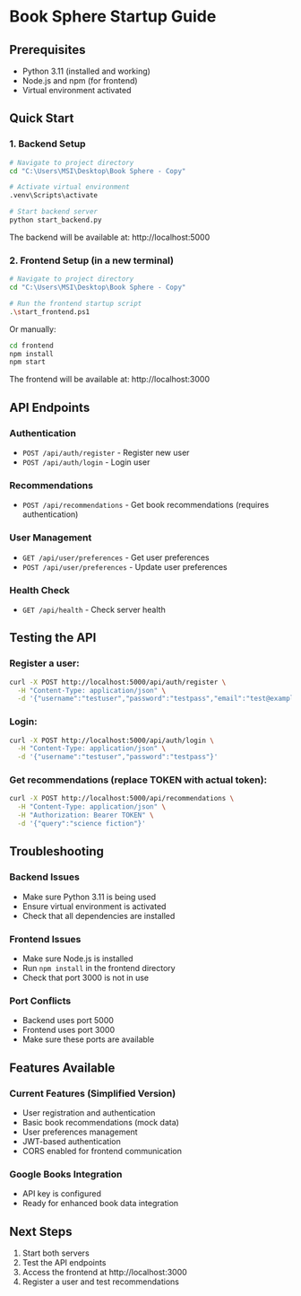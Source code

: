 # Book Sphere Startup Guide

## Prerequisites
- Python 3.11 (installed and working)
- Node.js and npm (for frontend)
- Virtual environment activated

## Quick Start

### 1. Backend Setup
```bash
# Navigate to project directory
cd "C:\Users\MSI\Desktop\Book Sphere - Copy"

# Activate virtual environment
.venv\Scripts\activate

# Start backend server
python start_backend.py
```

The backend will be available at: http://localhost:5000

### 2. Frontend Setup (in a new terminal)
```bash
# Navigate to project directory
cd "C:\Users\MSI\Desktop\Book Sphere - Copy"

# Run the frontend startup script
.\start_frontend.ps1
```

Or manually:
```bash
cd frontend
npm install
npm start
```

The frontend will be available at: http://localhost:3000

## API Endpoints

### Authentication
- `POST /api/auth/register` - Register new user
- `POST /api/auth/login` - Login user

### Recommendations
- `POST /api/recommendations` - Get book recommendations (requires authentication)

### User Management
- `GET /api/user/preferences` - Get user preferences
- `POST /api/user/preferences` - Update user preferences

### Health Check
- `GET /api/health` - Check server health

## Testing the API

### Register a user:
```bash
curl -X POST http://localhost:5000/api/auth/register \
  -H "Content-Type: application/json" \
  -d '{"username":"testuser","password":"testpass","email":"test@example.com"}'
```

### Login:
```bash
curl -X POST http://localhost:5000/api/auth/login \
  -H "Content-Type: application/json" \
  -d '{"username":"testuser","password":"testpass"}'
```

### Get recommendations (replace TOKEN with actual token):
```bash
curl -X POST http://localhost:5000/api/recommendations \
  -H "Content-Type: application/json" \
  -H "Authorization: Bearer TOKEN" \
  -d '{"query":"science fiction"}'
```

## Troubleshooting

### Backend Issues
- Make sure Python 3.11 is being used
- Ensure virtual environment is activated
- Check that all dependencies are installed

### Frontend Issues
- Make sure Node.js is installed
- Run `npm install` in the frontend directory
- Check that port 3000 is not in use

### Port Conflicts
- Backend uses port 5000
- Frontend uses port 3000
- Make sure these ports are available

## Features Available

### Current Features (Simplified Version)
- User registration and authentication
- Basic book recommendations (mock data)
- User preferences management
- JWT-based authentication
- CORS enabled for frontend communication

### Google Books Integration
- API key is configured
- Ready for enhanced book data integration

## Next Steps
1. Start both servers
2. Test the API endpoints
3. Access the frontend at http://localhost:3000
4. Register a user and test recommendations
